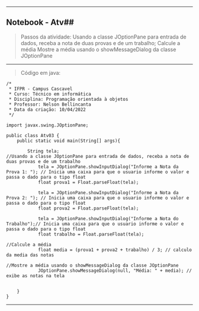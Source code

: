 <hr>

## Notebook - Atv##

> Passos da atividade: Usando a classe JOptionPane para entrada de dados, receba a nota de duas provas e de um trabalho; Calcule a média Mostre a média usando o showMessageDialog da classe JOptionPane

  <hr>

> Código em java:

```
/*
 * IFPR - Campus Cascavel
 * Curso: Técnico em informática
 * Disciplina: Programação orientada à objetos
 * Professor: Nelson Bellincanta
 * Data da criação: 10/04/2022
 */

import javax.swing.JOptionPane;

public class Atv03 {
    public static void main(String[] args){
        
        String tela;
//Usando a classe JOptionPane para entrada de dados, receba a nota de duas provas e de um trabalho
            tela = JOptionPane.showInputDialog("Informe a Nota da Prova 1: "); // Inicia uma caixa para que o usuario informe o valor e passa o dado para o tipo float
            float prova1 = Float.parseFloat(tela); 

            tela = JOptionPane.showInputDialog("Informe a Nota da Prova 2: "); // Inicia uma caixa para que o usuario informe o valor e passa o dado para o tipo float
            float prova2 = Float.parseFloat(tela);

            tela = JOptionPane.showInputDialog("Informe a Nota do Trabalho");// Inicia uma caixa para que o usuario informe o valor e passa o dado para o tipo float
            float trabalho = Float.parseFloat(tela);

//Calcule a média
            float media = (prova1 + prova2 + trabalho) / 3; // calculo da media das notas

//Mostre a média usando o showMessageDialog da classe JOptionPane
            JOptionPane.showMessageDialog(null, "Média: " + media); // exibe as notas na tela 
        
        
    }
}

```
<hr>